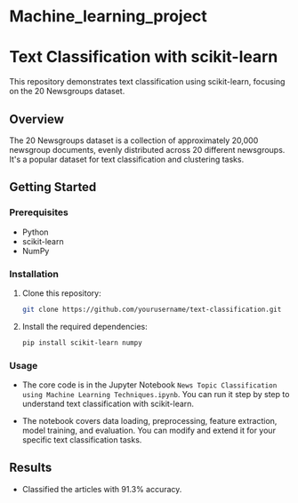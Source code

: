 # Machine_learning_project

# Text Classification with scikit-learn

This repository demonstrates text classification using scikit-learn, focusing on the 20 Newsgroups dataset.

## Overview

The 20 Newsgroups dataset is a collection of approximately 20,000 newsgroup documents, evenly distributed across 20 different newsgroups. It's a popular dataset for text classification and clustering tasks.

## Getting Started

### Prerequisites

- Python
- scikit-learn
- NumPy

### Installation

1. Clone this repository:

   ```bash
   git clone https://github.com/yourusername/text-classification.git
   ```

2. Install the required dependencies:

   ```bash
   pip install scikit-learn numpy
   ```

### Usage

- The core code is in the Jupyter Notebook `News Topic Classification using Machine Learning Techniques.ipynb`. You can run it step by step to understand text classification with scikit-learn.

- The notebook covers data loading, preprocessing, feature extraction, model training, and evaluation. You can modify and extend it for your specific text classification tasks.

## Results

- Classified the articles with 91.3% accuracy.


